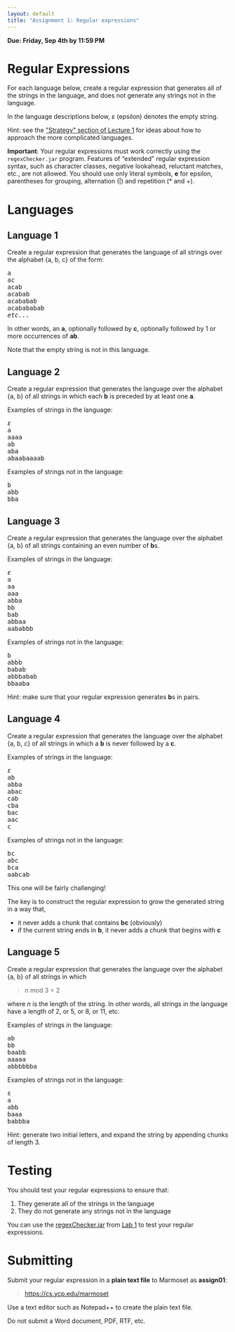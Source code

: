 ```yaml
---
layout: default
title: "Assignment 1: Regular expressions"
---
```


**Due: Friday, Sep 4th by 11:59 PM**

# Regular Expressions

For each language below, create a regular expression that generates all of the strings in the language, and does not generate any strings not in the language.

In the language descriptions below, *ε* (epsilon) denotes the empty string.

Hint: see the ["Strategy" section of Lecture 1](../lectures/lecture01.html#strategy) for ideas about how to approach the more complicated languages.

<div class="callout"><b>Important</b>: Your regular expressions must work correctly using the <code>regexChecker.jar</code> program.  Features of &ldquo;extended&rdquo; regular expression syntax, such as character classes, negative lookahead, reluctant matches, etc., are not allowed.  You should use only literal symbols, <b>e</b> for epsilon, parentheses for grouping, alternation (&#124;) and repetition (&#42; and &#43;).</div>

# Languages

Language 1
----------

Create a regular expression that generates the language of all strings over the alphabet {a, b, c} of the form:

<pre>
a
ac
acab
acabab
acababab
acabababab
<i>etc...</i>
</pre>

In other words, an **a**, optionally followed by **c**, optionally followed by 1 or more occurrences of **ab**.

Note that the empty string is not in this language.

Language 2
----------

Create a regular expression that generates the language over the alphabet {a, b} of all strings in which each **b** is preceded by at least one **a**.

Examples of strings in the language:

<pre>
<i>ε</i>
a
aaaa
ab
aba
abaabaaaab
</pre>

Examples of strings not in the language:

<pre>
b
abb
bba
</pre>

Language 3
----------

Create a regular expression that generates the language over the alphabet {a, b} of all strings containing an even number of **b**s.

Examples of strings in the language:

<pre>
<i>ε</i>
a
aa
aaa
abba
bb
bab
abbaa
aababbb
</pre>

Examples of strings not in the language:

<pre>
b
abbb
babab
abbbabab
bbaaba
</pre>

Hint: make sure that your regular expression generates **b**s in pairs.

Language 4
----------

Create a regular expression that generates the language over the alphabet {a, b, c} of all strings in which a **b** is never followed by a **c**.

Examples of strings in the language:

<pre>
<i>ε</i>
ab
abba
abac
cab
cba
bac
aac
c
</pre>

Examples of strings not in the language:

<pre>
bc
abc
bca
aabcab
</pre>

This one will be fairly challenging!

The key is to construct the regular expression to grow the generated string in a way that,

-   it never adds a chunk that contains **bc** (obviously)
-   if the current string ends in **b**, it never adds a chunk that begins with **c**

Language 5
----------

Create a regular expression that generates the language over the alphabet {a, b} of all strings in which

> *n* mod 3 = 2

where *n* is the length of the string. In other words, all strings in the language have a length of 2, or 5, or 8, or 11, etc.

Examples of strings in the language:

<pre>
ab
bb
baabb
aaaaa
abbbbbba
</pre>

Examples of strings not in the language:

<pre>
ε
a
abb
baaa
babbba
</pre>

Hint: generate two initial letters, and expand the string by appending chunks of length 3.

Testing
=======

You should test your regular expressions to ensure that:

1.  They generate all of the strings in the language
2.  They do not generate any strings not in the language

You can use the [regexChecker.jar](../resources/regexChecker.jar) from [Lab 1](../labs/lab01.html) to test your regular expressions.

Submitting
==========

Submit your regular expression in a **plain text file** to Marmoset as **assign01**:

> <https://cs.ycp.edu/marmoset>

Use a text editor such as Notepad++ to create the plain text file.

Do not submit a Word document, PDF, RTF, etc.
